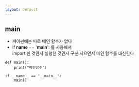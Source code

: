 ```yaml
---
layout: default
---
```

## main
- 파이썬에는 따로 메인 함수가 없다
- if __name__ == '__main__': 를 사용해서     
    import 한 것인지 실행한 것인지 구분 지으면서 메인 함수를 대신한다

```
def main():
    print("메인함수")

if __name__ == '__main__':
    main()
```
